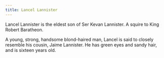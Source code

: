 ```yaml
---
title: Lancel Lannister
---
```


Lancel Lannister is the eldest son of Ser Kevan Lannister. A squire to King Robert Baratheon.

A young, strong, handsome blond-haired man, Lancel is said to closely resemble his cousin, Jaime Lannister. He has green eyes and sandy hair, and is sixteen years old.


